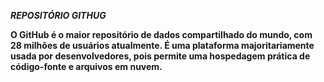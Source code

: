 ***REPOSITÓRIO GITHUG***


**O GitHub é o maior repositório de dados compartilhado do mundo, com 28 milhões de usuários atualmente. É uma plataforma majoritariamente usada por desenvolvedores, pois permite uma hospedagem prática de código-fonte e arquivos em nuvem.**

